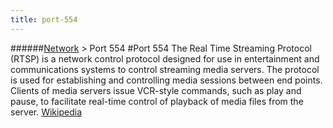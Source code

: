 ```yaml
---
title: port-554
---
```

######[Network](../wiki/network-technology.html) > Port 554
#Port 554
The Real Time Streaming Protocol (RTSP) is a network control protocol designed for use in entertainment and communications systems to control streaming media servers. The protocol is used for establishing and controlling media sessions between end points. Clients of media servers issue VCR-style commands, such as play and pause, to facilitate real-time control of playback of media files from the server. <a href="https://de.wikipedia.org/wiki/Real-Time_Streaming_Protocol" target="_blank">Wikipedia</a>  

